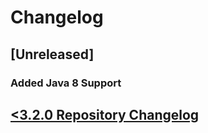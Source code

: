 # Changelog

## [Unreleased]
### Added Java 8 Support

## [<3.2.0 Repository Changelog](https://github.com/Archinamon/android-gradle-aspectj "Archinamon")